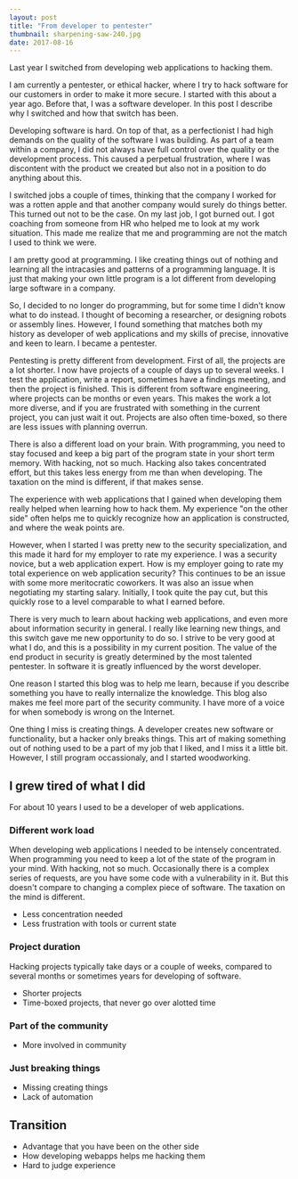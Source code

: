 ```yaml
---
layout: post
title: "From developer to pentester"
thumbnail: sharpening-saw-240.jpg
date: 2017-08-16
---
```


Last year I switched from developing web applications to hacking them. 

I am currently a pentester, or ethical hacker, where I try to hack software for our customers in order to make it more secure. I started with this about a year ago. Before that, I was a software developer. In this post I describe why I switched and how that switch has been.

Developing software is hard. On top of that, as a perfectionist I had high demands on the quality of the software I was building. As part of a team within a company, I did not always have full control over the quality or the development process.  This caused a perpetual frustration, where I was discontent with the product we created but also not in a position to do anything about this.

I switched jobs a couple of times, thinking that the company I worked for was a rotten apple and that another company would surely do things better. This turned out not to be the case. On my last job, I got burned out. I got coaching from someone from HR who helped me to look at my work situation. This made me realize that me and programming are not the match I used to think we were.

I am pretty good at programming. I like creating things out of nothing and learning all the intracasies and patterns of a programming language. It is just that making your own little program is a lot different from developing large software in a company.

So, I decided to no longer do programming, but for some time I didn't know what to do instead. I thought of becoming a researcher, or designing robots or assembly lines. However, I found something that matches both my history as developer of web applications and my skills of precise, innovative and keen to learn. I became a pentester.

Pentesting is pretty different from development. First of all, the projects are a lot shorter. I now have projects of a couple of days up to several weeks. I test the application, write a report, sometimes have a findings meeting, and then the project is finished. This is different from software engineering, where projects can be months or even years. This makes the work a lot more diverse, and if you are frustrated with something in the current project, you can just wait it out. Projects are also often time-boxed, so there are less issues with planning overrun.

There is also a different load on your brain. With programming, you need to stay focused and keep a big part of the program state in your short term memory. With hacking, not so much. Hacking also takes concentrated effort, but this takes less energy from me than when developing. The taxation on the mind is different, if that makes sense.

The experience with web applications that I gained when developing them really helped when learning how to hack them. My experience "on the other side" often helps me to quickly recognize how an application is constructed, and where the weak points are.

However, when I started I was pretty new to the security specialization, and this made it hard for my employer to rate my experience. I was a security novice, but a web application expert. How is my employer going to rate my total experience on web application security? This continues to be an issue with some more meritocratic coworkers. It was also an issue when negotiating my starting salary. Initially, I took quite the pay cut, but this quickly rose to a level comparable to what I earned before.

There is very much to learn about hacking web applications, and even more about information security in general. I really like learning new things, and this switch gave me new opportunity to do so. I strive to be very good at what I do, and this is a possibility in my current position. The value of the end product in security is greatly determined by the most talented pentester. In software it is greatly influenced by the worst developer.

One reason I started this blog was to help me learn, because if you describe something you have to really internalize the knowledge. This blog also makes me feel more part of the security community. I have more of a voice for when somebody is wrong on the Internet.

One thing I miss is creating things. A developer creates new software or functionality, but a hacker only breaks things. This art of making something out of nothing used to be a part of my job that I liked, and I miss it a little bit. However, I still program occassionaly, and I started woodworking.



## I grew tired of what I did

For about 10 years I used to be a developer of web applications.

### Different work load

When developing web applications I needed to be intensely concentrated. When programming you need to keep a lot of the state of the program in your mind. With hacking, not so much. Occasionally there is a complex series of requests, are you have some code with a vulnerability in it. But this doesn't compare to changing a complex piece of software. The taxation on the mind is different.

* Less concentration needed
* Less frustration with tools or current state

### Project duration

Hacking projects typically take days or a couple of weeks, compared to several months or sometimes years for developing of software.

* Shorter projects
* Time-boxed projects, that never go over alotted time

### Part of the community

* More involved in community

### Just breaking things

* Missing creating things
* Lack of automation

## Transition

* Advantage that you have been on the other side
* How developing webapps helps me hacking them
* Hard to judge experience
